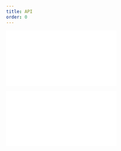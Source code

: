 ```yaml
---
title: API
order: 0
---
```


<embed src="@/docs/api/basic-class/interaction.zh.md"></embed>

<embed src="@/docs/common/header-action-icon.zh.md"></embed>
